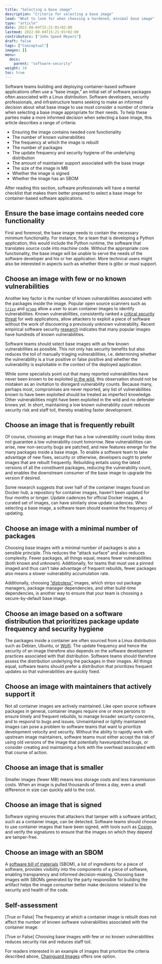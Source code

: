 ```yaml
---
title: "Selecting a base image"
description: "Criteria for selecting a base image"
lead: "What to look for when choosing a hardened, minimal base image"
type: "article"
date: 2022-08-04T15:21:01+02:00
lastmod: 2022-08-04T15:21:01+02:00
contributors: ["John Speed Meyers"]
draft: false
tags: ["Conceptual"]
images: []
menu:
  docs:
    parent: "software-security"
weight: 10
toc: true
---
```


Software teams building and deploying container-based software applications often use a “base image,” an initial set of software packages often associated with a Linux distribution. Software developers, security professionals, and infrastructure teams seeking to make an informed decision about what base image to use must consider a number of criteria when selecting a base image appropriate for their needs. To help these parties make a more informed decision when selecting a base image, this article describes a range of criteria:

- Ensuring the image contains needed core functionality
- The number of known vulnerabilities
- The frequency at which the image is rebuilt
- The number of packages
- The update frequency and security hygiene of the underlying distribution
- The amount of maintainer support associated with the base image
- The size of the image in MB
- Whether the image is signed
- Whether the image has an SBOM

After reading this section, software professionals will have a mental checklist that makes them better prepared to select a base image for container-based software applications.

## Ensure the base image contains needed core functionality

First and foremost, the base image needs to contain the necessary minimum functionality. For instance, for a team that is developing a Python application, this would include the Python runtime, the software that translates source code into machine code. Without the appropriate core functionality, the base image will be unable to serve the needs of the software developer and his or her application. More technical users might also be interested in aspects such as whether there is glibc or musl support.

## Choose an image with few or no known vulnerabilities

Another key factor is the number of known vulnerabilities associated with the packages inside the image. Popular open source scanners such as [`trivy`](https://github.com/aquasecurity/trivy) and [`grype`](https://github.com/anchore/grype) allow a user to scan container images to identify vulnerabilities. Known vulnerabilities, consistently ranked a [critical security threat](https://owasp.org/www-project-top-ten/) for web applications, allow attackers to exploit a piece of software without the work of discovering a previously unknown vulnerability. Recent empirical software security [research](https://decan.lexpage.net/files/EMSE-2021.pdf) indicates that many popular images have hundreds of known vulnerabilities.

Software teams should select base images with as few known vulnerabilities as possible. This not only has security benefits but also reduces the toil of manually triaging vulnerabilities, i.e. determining whether the vulnerability is a true positive or false positive and whether the vulnerability is exploitable in the context of the deployed application.

While some specialists point out that many reported vulnerabilities have never been known to be exploited [in the wild](https://www.cisa.gov/known-exploited-vulnerabilities), this observation should not be mistaken as an invitation to disregard vulnerability counts. Because many, perhaps most, compromises are never reported, any list of vulnerabilities known to have been exploited should be treated as imperfect knowledge. Other vulnerabilities might have been exploited in the wild and no defender knows yet. In short, maintaining a low known vulnerability count reduces security risk and staff toil, thereby enabling faster development.

## Choose an image that is frequently rebuilt

Of course, choosing an image that has a low vulnerability count today does not guarantee a low vulnerability count tomorrow. New vulnerabilities can arise, new non-security bugs are patched, and new features emerge for the many packages inside a base image. To enable a software team to take advantage of new fixes, security or otherwise, developers ought to prefer images that are rebuilt frequently. Rebuilding entails using the latest versions of all the constituent packages, reducing the vulnerability count, and enables the downstream consumer of the base image to upgrade the version if desired.

Some research suggests that over half of the container images found on Docker hub, a repository for container images, haven’t been updated for four months or longer. Update cadences for official Docker images, a curated set of images, can have similarly slow update cadences. When selecting a base image, a software team should   examine the frequency of updating.

## Choose an image with a minimal number of packages

Choosing base images with a minimal number of packages is also a sensible principle. This reduces the “attack surface” and also reduces complexity. Fewer packages, all things equal, means fewer vulnerabilities (both known and unknown). Additionally, for teams that must use a pinned imaged and thus can’t take advantage of frequent rebuilds, fewer packages also means a slower vulnerability accumulation rate.

Additionally, choosing [“distroless”](https://edu.chainguard.dev/software-security/videos/distroless/) images, which strips out package managers, package manager dependencies, and other build-time dependencies, is another way to ensure that your team is choosing a secure-by-default base image.

## Choose an image based on a software distribution that prioritizes package update frequency and security hygiene

The packages inside a container are often sourced from a Linux distribution such as Debian, Ubuntu, or [Wolfi](https://edu.chainguard.dev/open-source/wolfi/overview/). The update frequency and hence the security of an image therefore also depends on the software development practices associated with that distribution. Software teams should therefore assess the distribution underlying the packages in their images. All things equal, software teams should prefer a distribution that prioritizes frequent updates so that vulnerabilities are quickly fixed.

## Choose an image with maintainers that actively support it

Not all container images are actively maintained. Like open source software packages in general, container images require one or more persons to ensure timely and frequent rebuilds, to manage broader security concerns, and to respond to bugs and issues. Unmaintained or lightly maintained images can pose a problem to software teams that want to prioritize development velocity and security. Without the ability to rapidly work with upstream image maintainers, software teams must either accept the risk of using old versions of the image that potentially haveunpatched bugs, or consider creating and maintaining a fork with the overhead associated with that course of action.

## Choose an image that is smaller

Smaller images (fewer MB) means less storage costs and less transmission costs. When an image is pulled thousands of times a day, even a small difference in size can quickly add to the cost.

## Choose an image that is signed

Software signing ensures that attackers that tamper with a software artifact, such as a container image, can be detected. Software teams should choose to use container images that have been signed, with tools such as [Cosign](https://edu.chainguard.dev/open-source/sigstore/cosign/how-to-sign-a-container-with-cosign/), and verify the signatures to ensure that the images on which they depend are tamper-free.

## Choose an image with an SBOM

A [software bill of materials](https://edu.chainguard.dev/open-source/sbom/what-is-an-sbom/) (SBOM), a list of ingredients for a piece of software, provides visibility into the components of a piece of software, enabling transparency and informed decision-making. Choosing base images with SBOMs generated by the party responsible for building the artifact helps the image consumer better make decisions related to the security and health of the code.

## Self-assessment

[True or False] The frequency at which a container image is rebuilt does not affect the number of known software vulnerabilities associated with the container image.

[True or False] Choosing base images with few or no known vulnerabilities reduces security risk and reduces staff toil.

For readers interested in an example of images that prioritize the criteria described above, [Chainguard Images](https://github.com/chainguard-images) offers one option.
